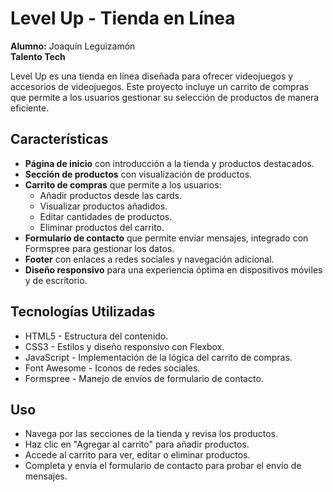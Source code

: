 # Level Up - Tienda en Línea

**Alumno:** Joaquín Leguizamón  
**Talento Tech**

Level Up es una tienda en línea diseñada para ofrecer videojuegos y accesorios de videojuegos. Este proyecto incluye un carrito de compras que permite a los usuarios gestionar su selección de productos de manera eficiente.

## Características

- **Página de inicio** con introducción a la tienda y productos destacados.
- **Sección de productos** con visualización de productos.
- **Carrito de compras** que permite a los usuarios:
  - Añadir productos desde las cards.
  - Visualizar productos añadidos.
  - Editar cantidades de productos.
  - Eliminar productos del carrito.
- **Formulario de contacto** que permite enviar mensajes, integrado con Formspree para gestionar los datos.
- **Footer** con enlaces a redes sociales y navegación adicional.
- **Diseño responsivo** para una experiencia óptima en dispositivos móviles y de escritorio.

## Tecnologías Utilizadas

- HTML5 - Estructura del contenido.
- CSS3 - Estilos y diseño responsivo con Flexbox.
- JavaScript - Implementación de la lógica del carrito de compras.
- Font Awesome - Iconos de redes sociales.
- Formspree - Manejo de envíos de formulario de contacto.

## Uso

- Navega por las secciones de la tienda y revisa los productos.
- Haz clic en "Agregar al carrito" para añadir productos.
- Accede al carrito para ver, editar o eliminar productos.
- Completa y envía el formulario de contacto para probar el envío de mensajes.

